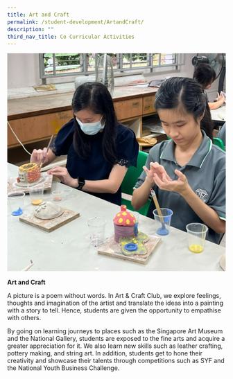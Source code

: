 ```yaml
---
title: Art and Craft
permalink: /student-development/ArtandCraft/
description: ""
third_nav_title: Co Curricular Activities
---
```

![](/images/art%20n%20craft%202023b.png)

**Art and Craft**

A picture is a poem without words. In Art & Craft Club, we explore feelings, thoughts and imagination of the artist and translate the ideas into a painting with a story to tell. Hence, students are given the opportunity to empathise with others.

By going on learning journeys to places such as the Singapore Art Museum and the National Gallery, students are exposed to the fine arts and acquire a greater appreciation for it. We also learn new skills such as leather crafting, pottery making, and string art. In addition, students get to hone their creativity and showcase their talents through competitions such as SYF and the National Youth Business Challenge.